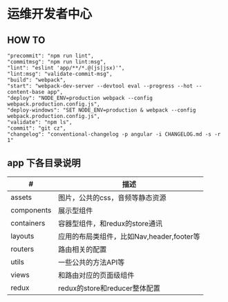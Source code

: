 # 运维开发者中心

## HOW TO

```
"precommit": "npm run lint",
"commitmsg": "npm run lint:msg",
"lint": "eslint 'app/**/*.@(js|jsx)'",
"lint:msg": "validate-commit-msg",
"build": "webpack",
"start": "webpack-dev-server --devtool eval --progress --hot --content-base app",
"deploy": "NODE_ENV=production webpack --config webpack.production.config.js",
"deploy-windows": "SET NODE_ENV=production & webpack --config webpack.production.config.js",
"validate": "npm ls",
"commit": "git cz",
"changelog": "conventional-changelog -p angular -i CHANGELOG.md -s -r 1"
```

## app 下各目录说明

| # | 描述 |
| --- | --- |
| assets | 图片，公共的css，音频等静态资源 |
| components | 展示型组件  |
| containers | 容器型组件，和redux的store通讯 |
| layouts | 应用的布局类组件，比如Nav,header,footer等 |
| routers | 路由相关的配置 |
| utils | 一些公共的方法API等 |
| views | 和路由对应的页面级组件 |
| redux | redux的store和reducer整体配置 |
